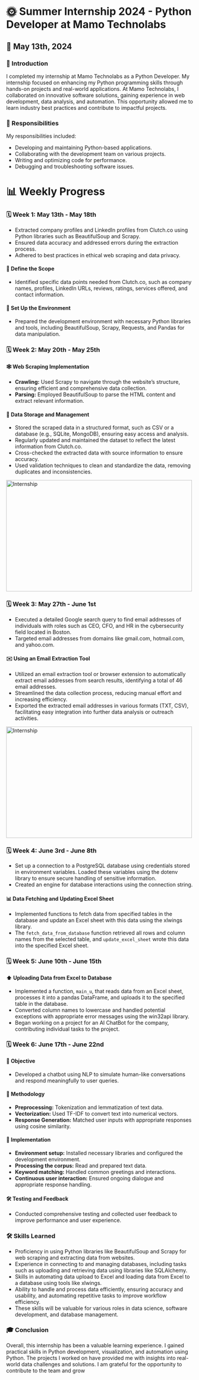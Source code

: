 # 🌞 Summer Internship 2024 - Python Developer at Mamo Technolabs

## 📅 May 13th, 2024

### 📘 Introduction
I completed my internship at Mamo Technolabs as a Python Developer. My internship focused on enhancing my Python programming skills through hands-on projects and real-world applications. At Mamo Technolabs, I collaborated on innovative software solutions, gaining experience in web development, data analysis, and automation. This opportunity allowed me to learn industry best practices and contribute to impactful projects.

### 💼 Responsibilities
My responsibilities included:
- Developing and maintaining Python-based applications.
- Collaborating with the development team on various projects.
- Writing and optimizing code for performance.
- Debugging and troubleshooting software issues.

# 📊 Weekly Progress

### 🗓️ Week 1: May 13th - May 18th
- Extracted company profiles and LinkedIn profiles from Clutch.co using Python libraries such as BeautifulSoup and Scrapy.
- Ensured data accuracy and addressed errors during the extraction process.
- Adhered to best practices in ethical web scraping and data privacy.

#### 📌 Define the Scope
- Identified specific data points needed from Clutch.co, such as company names, profiles, LinkedIn URLs, reviews, ratings, services offered, and contact information.

#### 🔧 Set Up the Environment
- Prepared the development environment with necessary Python libraries and tools, including BeautifulSoup, Scrapy, Requests, and Pandas for data manipulation.

### 🗓️ Week 2: May 20th - May 25th
#### 🕸️ Web Scraping Implementation
- **Crawling:** Used Scrapy to navigate through the website’s structure, ensuring efficient and comprehensive data collection.
- **Parsing:** Employed BeautifulSoup to parse the HTML content and extract relevant information.

#### 💾 Data Storage and Management
- Stored the scraped data in a structured format, such as CSV or a database (e.g., SQLite, MongoDB), ensuring easy access and analysis.
- Regularly updated and maintained the dataset to reflect the latest information from Clutch.co.
- Cross-checked the extracted data with source information to ensure accuracy.
- Used validation techniques to clean and standardize the data, removing duplicates and inconsistencies.

<img src="https://github.com/22AIML038RishiPatel/summerinternship2024_22AIMl038/assets/120238486/e0185a8a-c373-439c-a828-39d8a529294a" width="500" height="300" alt="Internship" />

### 🗓️ Week 3: May 27th - June 1st
- Executed a detailed Google search query to find email addresses of individuals with roles such as CEO, CFO, and HR in the cybersecurity field located in Boston.
- Targeted email addresses from domains like gmail.com, hotmail.com, and yahoo.com.

#### ✉️ Using an Email Extraction Tool
- Utilized an email extraction tool or browser extension to automatically extract email addresses from search results, identifying a total of 46 email addresses.
- Streamlined the data collection process, reducing manual effort and increasing efficiency.
- Exported the extracted email addresses in various formats (TXT, CSV), facilitating easy integration into further data analysis or outreach activities.

<img src="https://github.com/22AIML038RishiPatel/summerinternship2024_22AIMl038/assets/120238486/59ab2b96-924b-4202-8135-f9e9906fe1a8" width="500" height="300" alt="Internship" />

### 🗓️ Week 4: June 3rd - June 8th
- Set up a connection to a PostgreSQL database using credentials stored in environment variables. Loaded these variables using the dotenv library to ensure secure handling of sensitive information.
- Created an engine for database interactions using the connection string.

#### 📊 Data Fetching and Updating Excel Sheet
- Implemented functions to fetch data from specified tables in the database and update an Excel sheet with this data using the xlwings library.
- The `fetch_data_from_database` function retrieved all rows and column names from the selected table, and `update_excel_sheet` wrote this data into the specified Excel sheet.

### 🗓️ Week 5: June 10th - June 15th
#### ⬆️ Uploading Data from Excel to Database
- Implemented a function, `main_u`, that reads data from an Excel sheet, processes it into a pandas DataFrame, and uploads it to the specified table in the database.
- Converted column names to lowercase and handled potential exceptions with appropriate error messages using the win32api library.
- Began working on a project for an AI ChatBot for the company, contributing individual tasks to the project.

### 🗓️ Week 6: June 17th - June 22nd
#### 🎯 Objective
- Developed a chatbot using NLP to simulate human-like conversations and respond meaningfully to user queries.

#### 🧠 Methodology
- **Preprocessing:** Tokenization and lemmatization of text data.
- **Vectorization:** Used TF-IDF to convert text into numerical vectors.
- **Response Generation:** Matched user inputs with appropriate responses using cosine similarity.

#### 🚀 Implementation
- **Environment setup:** Installed necessary libraries and configured the development environment.
- **Processing the corpus:** Read and prepared text data.
- **Keyword matching:** Handled common greetings and interactions.
- **Continuous user interaction:** Ensured ongoing dialogue and appropriate response handling.

#### 🛠️ Testing and Feedback
- Conducted comprehensive testing and collected user feedback to improve performance and user experience.

### 🛠️ Skills Learned
- Proficiency in using Python libraries like BeautifulSoup and Scrapy for web scraping and extracting data from websites.
- Experience in connecting to and managing databases, including tasks such as uploading and retrieving data using libraries like SQLAlchemy.
- Skills in automating data upload to Excel and loading data from Excel to a database using tools like xlwings.
- Ability to handle and process data efficiently, ensuring accuracy and usability, and automating repetitive tasks to improve workflow efficiency.
- These skills will be valuable for various roles in data science, software development, and database management.

### 🎓 Conclusion
Overall, this internship has been a valuable learning experience. I gained practical skills in Python development, visualization, and automation using Python. The projects I worked on have provided me with insights into real-world data challenges and solutions. I am grateful for the opportunity to contribute to the team and grow
